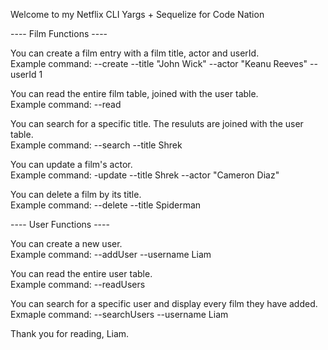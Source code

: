 Welcome to my Netflix CLI Yargs + Sequelize for Code Nation

---- Film Functions ----

You can create a film entry with a film title, actor and userId.<br/>
Example command: --create --title "John Wick" --actor "Keanu Reeves" --userId 1

You can read the entire film table, joined with the user table.<br/>
Example command: --read

You can search for a specific title. The resuluts are joined with the user table.<br/>
Example command: --search --title Shrek   

You can update a film's actor.<br/>
Example command: -update --title Shrek --actor "Cameron Diaz" 

You can delete a film by its title.<br/>
Example command: --delete --title Spiderman

---- User Functions ----

You can create a new user.<br/>
Example command: --addUser --username Liam

You can read the entire user table.<br/>
Example command: --readUsers   

You can search for a specific user and display every film they have added.<br/>
Exmaple command: --searchUsers --username Liam   


Thank you for reading, Liam.

